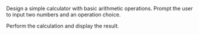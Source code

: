 Design a simple calculator with basic arithmetic operations.
Prompt the user to input two numbers and an operation choice.

Perform the calculation and display the result.